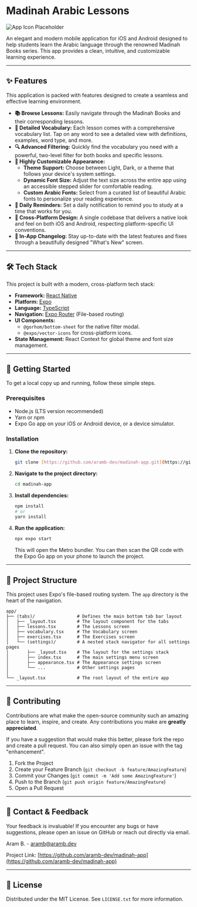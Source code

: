 # Madinah Arabic Lessons

![App Icon Placeholder](https://placehold.co/128x128/007AFF/FFFFFF?text=Logo)

An elegant and modern mobile application for iOS and Android designed to help students learn the Arabic language through the renowned Madinah Books series. This app provides a clean, intuitive, and customizable learning experience.

<!-- ---

## 📸 Screenshots

| Lessons Screen | Vocabulary Screen | Settings Screen |
| :---: | :---: | :---: |
| ![Lessons Screen](https://i.imgur.com/your-lessons-screenshot.png) | ![Vocabulary Screen](https://i.imgur.com/your-vocabulary-screenshot.png) | ![Settings Screen](https://i.imgur.com/your-settings-screenshot.png) |

| Filter Modal | Dark Mode | Changelog |
| :---: | :---: | :---: |
| ![Filter Modal](https://i.imgur.com/your-filter-screenshot.png) | ![Dark Mode](https://i.imgur.com/your-darkmode-screenshot.png) | ![Changelog](https://i.imgur.com/your-changelog-screenshot.png) | -->

<!-- *(**Note:** You will need to replace the placeholder image URLs with actual screenshots of your app.)* -->

---

## ✨ Features

This application is packed with features designed to create a seamless and effective learning environment.

* **📚 Browse Lessons:** Easily navigate through the Madinah Books and their corresponding lessons.
* **📖 Detailed Vocabulary:** Each lesson comes with a comprehensive vocabulary list. Tap on any word to see a detailed view with definitions, examples, word type, and more.
* **🔍 Advanced Filtering:** Quickly find the vocabulary you need with a powerful, two-level filter for both books and specific lessons.
* **🎨 Highly Customizable Appearance:**
    * **Theme Support:** Choose between Light, Dark, or a theme that follows your device's system settings.
    * **Dynamic Font Size:** Adjust the text size across the entire app using an accessible stepped slider for comfortable reading.
    * **Custom Arabic Fonts:** Select from a curated list of beautiful Arabic fonts to personalize your reading experience.
* **🔔 Daily Reminders:** Set a daily notification to remind you to study at a time that works for you.
* **📱 Cross-Platform Design:** A single codebase that delivers a native look and feel on both iOS and Android, respecting platform-specific UI conventions.
* **🔄 In-App Changelog:** Stay up-to-date with the latest features and fixes through a beautifully designed "What's New" screen.

---

## 🛠️ Tech Stack

This project is built with a modern, cross-platform tech stack:

* **Framework:** [React Native](https://reactnative.dev/)
* **Platform:** [Expo](https://expo.dev/)
* **Language:** [TypeScript](https://www.typescriptlang.org/)
* **Navigation:** [Expo Router](https://docs.expo.dev/router/introduction/) (File-based routing)
* **UI Components:**
    * `@gorhom/bottom-sheet` for the native filter modal.
    * `@expo/vector-icons` for cross-platform icons.
* **State Management:** React Context for global theme and font size management.

---

## 🚀 Getting Started

To get a local copy up and running, follow these simple steps.

### Prerequisites

* Node.js (LTS version recommended)
* Yarn or npm
* Expo Go app on your iOS or Android device, or a device simulator.

### Installation

1.  **Clone the repository:**
    ```sh
    git clone [https://github.com/aramb-dev/madinah-app.git](https://github.com/aramb-dev/madinah-app.git)
    ```
2.  **Navigate to the project directory:**
    ```sh
    cd madinah-app
    ```
3.  **Install dependencies:**
    ```sh
    npm install
    # or
    yarn install
    ```
4.  **Run the application:**
    ```sh
    npx expo start
    ```
    This will open the Metro bundler. You can then scan the QR code with the Expo Go app on your phone to launch the project.

---

## 📂 Project Structure

This project uses Expo's file-based routing system. The `app` directory is the heart of the navigation.

```
app/
├── (tabs)/                # Defines the main bottom tab bar layout
│   ├── _layout.tsx        # The layout component for the tabs
│   ├── lessons.tsx        # The Lessons screen
│   ├── vocabulary.tsx     # The Vocabulary screen
│   ├── exercises.tsx      # The Exercises screen
│   └── (settings)/        # A nested stack navigator for all settings pages
│       ├── _layout.tsx    # The layout for the settings stack
│       ├── index.tsx      # The main settings menu screen
│       ├── appearance.tsx # The Appearance settings screen
│       └── ...            # Other settings pages
│
└── _layout.tsx            # The root layout of the entire app
```

---

## 🤝 Contributing

Contributions are what make the open-source community such an amazing place to learn, inspire, and create. Any contributions you make are **greatly appreciated**.

If you have a suggestion that would make this better, please fork the repo and create a pull request. You can also simply open an issue with the tag "enhancement".

1.  Fork the Project
2.  Create your Feature Branch (`git checkout -b feature/AmazingFeature`)
3.  Commit your Changes (`git commit -m 'Add some AmazingFeature'`)
4.  Push to the Branch (`git push origin feature/AmazingFeature`)
5.  Open a Pull Request

---

## 📧 Contact & Feedback

Your feedback is invaluable! If you encounter any bugs or have suggestions, please open an issue on GitHub or reach out directly via email.

Aram B. - [aramb@aramb.dev](mailto:aramb@aramb.dev)

Project Link: [https://github.com/aramb-dev/madinah-app](https://github.com/aramb-dev/madinah-app)

---

## 📄 License

Distributed under the MIT License. See `LICENSE.txt` for more information.
